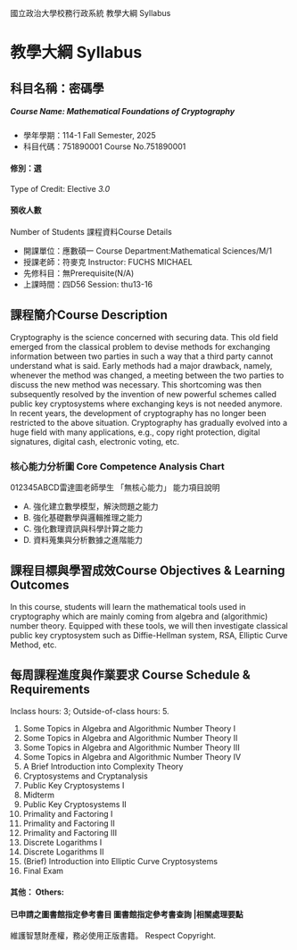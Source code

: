 國立政治大學校務行政系統 教學大綱 Syllabus
# 教學大綱 Syllabus
##  科目名稱：密碼學
#####  Course Name: Mathematical Foundations of Cryptography
  * 學年學期：114-1 Fall Semester, 2025 
  * 科目代碼：751890001 Course No.751890001
#### 修別：選
Type of Credit: Elective 
_3.0_
#### 預收人數
Number of Students
課程資料Course Details
  * 開課單位：應數碩一 Course Department:Mathematical Sciences/M/1 
  * 授課老師：符麥克 Instructor: FUCHS MICHAEL 
  * 先修科目：無Prerequisite(N/A)
  * 上課時間：四D56 Session: thu13-16
##  課程簡介Course Description
Cryptography is the science concerned with securing data. This old field emerged from the classical problem to devise methods for exchanging information between two parties in such a way that a third party cannot understand what is said. Early methods had a major drawback, namely, whenever the method was changed, a meeting between the two parties to discuss the new method was necessary. This shortcoming was then subsequently resolved by the invention of new powerful schemes called public key cryptosystems where exchanging keys is not needed anymore. 
In recent years, the development of cryptography has no longer been restricted to the above situation. Cryptography has gradually evolved into a huge field with many applications, e.g., copy right protection, digital signatures, digital cash, electronic voting, etc.
###  核心能力分析圖 Core Competence Analysis Chart
012345ABCD雷達圖老師學生
「無核心能力」 
能力項目說明
  * A. 強化建立數學模型，解決問題之能力
  * B. 強化基礎數學與邏輯推理之能力
  * C. 強化數理資訊與科學計算之能力
  * D. 資料蒐集與分析數據之進階能力
##  課程目標與學習成效Course Objectives & Learning Outcomes 
In this course, students will learn the mathematical tools used in cryptography which are mainly coming from algebra and (algorithmic) number theory. Equipped with these tools, we will then investigate classical public key cryptosystem such as Diffie-Hellman system, RSA, Elliptic Curve Method, etc. 
##  每周課程進度與作業要求 Course Schedule & Requirements
Inclass hours: 3; Outside-of-class hours: 5.
1. Some Topics in Algebra and Algorithmic Number Theory I
2. Some Topics in Algebra and Algorithmic Number Theory II
3. Some Topics in Algebra and Algorithmic Number Theory III
4. Some Topics in Algebra and Algorithmic Number Theory IV
5. A Brief Introduction into Complexity Theory
6. Cryptosystems and Cryptanalysis
7. Public Key Cryptosystems I
8. Midterm
9. Public Key Cryptosystems II
10. Primality and Factoring I
11. Primality and Factoring II
12. Primality and Factoring III
13. Discrete Logarithms I
14. Discrete Logarithms II
15. (Brief) Introduction into Elliptic Curve Cryptosystems
16. Final Exam
####  其他： Others:
####  已申請之圖書館指定參考書目  圖書館指定參考書查詢 |相關處理要點
維護智慧財產權，務必使用正版書籍。 Respect Copyright.